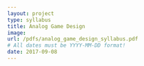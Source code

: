 ```yaml
---
layout: project
type: syllabus
title: Analog Game Design
image: 
url: /pdfs/analog_game_design_syllabus.pdf
# All dates must be YYYY-MM-DD format!
date: 2017-09-08
---
```


